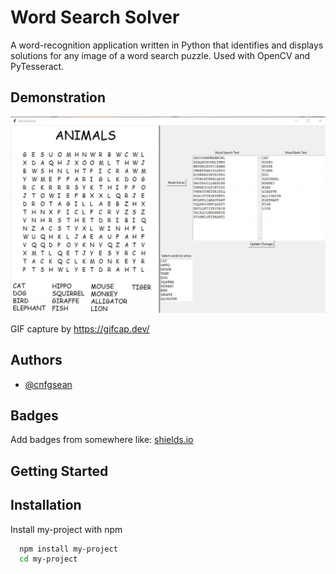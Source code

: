 
# Word Search Solver

A word-recognition application written in Python that identifies and displays solutions for 
any image of a word search puzzle. Used with OpenCV and PyTesseract.

## Demonstration

![Word Highlighter](/src/media/word_highlight.gif?raw=true "Word Highlighter")

GIF capture by https://gifcap.dev/


## Authors

- [@cnfgsean](https://www.github.com/cnfgsean)


## Badges

Add badges from somewhere like: [shields.io](https://shields.io/)

## Getting Started

## Installation

Install my-project with npm

```bash
  npm install my-project
  cd my-project
```
    
